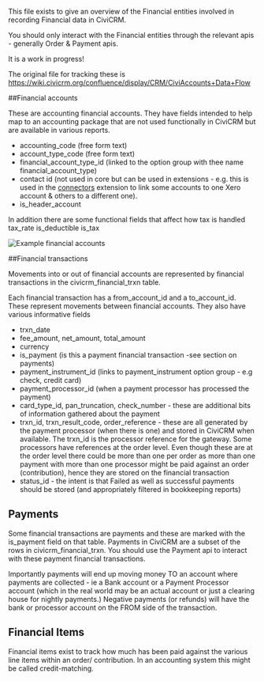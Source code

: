 This file exists to give an overview of the Financial entities involved in recording Financial data in CiviCRM.

You should only interact with the Financial entities through the relevant apis - 
generally Order & Payment apis.

It is a work in progress!

The original file for tracking these is https://wiki.civicrm.org/confluence/display/CRM/CiviAccounts+Data+Flow

##Financial accounts

These are accounting financial accounts. They have fields intended to help map to an accounting package that
are not used functionally in CiviCRM but are available in various reports.
- accounting_code (free form text)
- account_type_code (free form text)
- financial_account_type_id (linked to the option group with thee name financial_account_type)
- contact id (not used in core but can be used in extensions - e.g. this is used in the [connectors](https://github.com/eileenmcnaughton/nz.co.fuzion.connectors) extension to link some accounts to one Xero account & others to a different one).
- is_header_account

In addition there are some functional fields that affect how tax is handled
tax_rate
is_deductible
is_tax

![Example financial accounts](/img/financial/FinancialAccount.png)

##Financial transactions

Movements into or out of financial accounts are represented by financial transactions in the civicrm_financial_trxn table.

Each financial transaction has a from_account_id and a to_account_id. These represent movements between financial accounts.
They also have various informative fields 
- trxn_date
- fee_amount, net_amount, total_amount
- currency
- is_payment (is this a payment financial transaction -see section on payments)
- payment_instrument_id (links to payment_instrument option group - e.g check, credit card)
- payment_processor_id (when a payment processor has processed the payment)
- card_type_id, pan_truncation, check_number - these are additional bits of information gathered about the payment
- trxn_id, trxn_result_code, order_reference - these are all generated by the payment processor (when there is one) and 
stored in CiviCRM when available. The trxn_id is the processor reference for the gateway. Some processors have references
at the order level. Even though these are at the order level there could be more than one per order as more than one 
payment with more than one processor might be paid against an order (contribution), hence they are stored on the financial transaction
- status_id - the intent is that Failed as well as successful payments should be stored (and appropriately filtered in bookkeeping reports)

## Payments

Some financial transactions are payments and these are marked with the is_payment field on that table. Payments in CiviCRM are a subset
of the rows in civicrm_financial_trxn. You should use the Payment api to interact with these payment financial transactions.

Importantly payments will end up moving money TO an account where payments are collected - ie a Bank account
or a Payment Processor account (which in the real world may be an actual account or just
a clearing house for nightly payments.) Negative payments (or refunds) will have the bank or processor account on the FROM
side of the transaction.

## Financial Items

Financial items exist to track how much has been paid against the various line items within an order/ contribution.
In an accounting system this might be called credit-matching.


